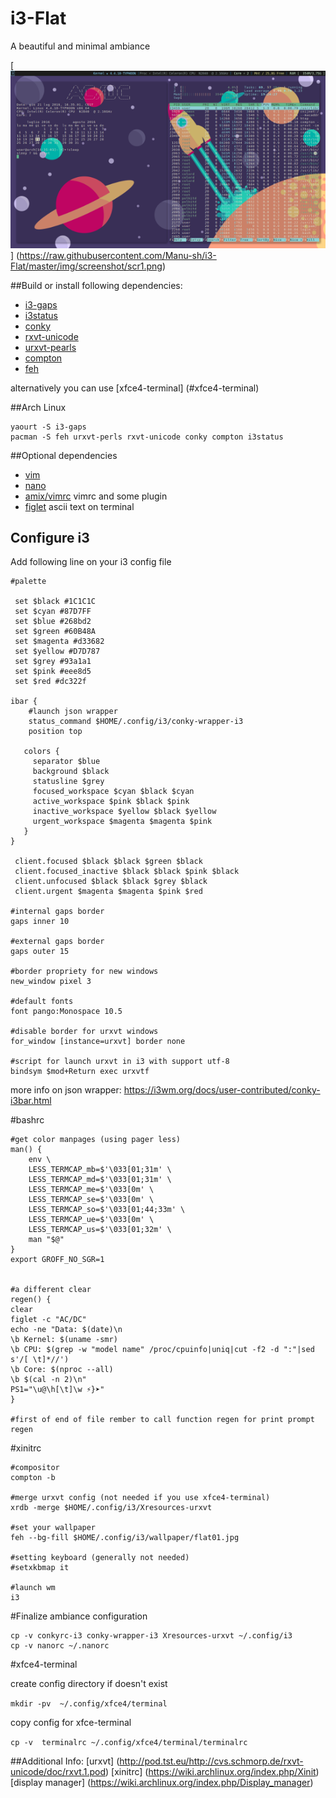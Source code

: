 # **i3-Flat**

A beautiful and minimal ambiance

[![i3-Flat screenshot](img/min/minscr1.png)] (https://raw.githubusercontent.com/Manu-sh/i3-Flat/master/img/screenshot/scr1.png)


##Build or install following dependencies:

* [i3-gaps](https://github.com/Airblader/i3) 
* [i3status](https://github.com/i3/i3status) 
* [conky](https://github.com/brndnmtthws/conky) 
* [rxvt-unicode](http://dist.schmorp.de)
* [urxvt-pearls](http://www.github.com/muennich/urxvt-perls) 
* [compton](https://github.com/chjj/compton) 
* [feh](http://feh.finalrewind.org)

alternatively you can use [xfce4-terminal] (#xfce4-terminal)

##Arch Linux

```
yaourt -S i3-gaps
pacman -S feh urxvt-perls rxvt-unicode conky compton i3status
```

##Optional dependencies

* [vim](https://github.com/vim/vim)
* [nano](https://www.nano-editor.org/download.php)
* [amix/vimrc](https://github.com/amix/vimrc) vimrc and some plugin   
* [figlet](http://www.figlet.org/) ascii text on terminal


## Configure i3

Add following line on your i3 config file

```
#palette

 set $black #1C1C1C
 set $cyan #87D7FF
 set $blue #268bd2
 set $green #60B48A 
 set $magenta #d33682 
 set $yellow #D7D787
 set $grey #93a1a1
 set $pink #eee8d5 
 set $red #dc322f

ibar {
    #launch json wrapper
    status_command $HOME/.config/i3/conky-wrapper-i3
	position top

   colors {
     separator $blue
     background $black
     statusline $grey
     focused_workspace $cyan $black $cyan
     active_workspace $pink $black $pink
     inactive_workspace $yellow $black $yellow
     urgent_workspace $magenta $magenta $pink
   }
}

 client.focused $black $black $green $black
 client.focused_inactive $black $black $pink $black
 client.unfocused $black $black $grey $black
 client.urgent $magenta $magenta $pink $red

#internal gaps border
gaps inner 10

#external gaps border
gaps outer 15

#border propriety for new windows
new_window pixel 3 

#default fonts
font pango:Monospace 10.5

#disable border for urxvt windows 
for_window [instance=urxvt] border none

#script for launch urxvt in i3 with support utf-8
bindsym $mod+Return exec urxvtf
```

more info on json wrapper: https://i3wm.org/docs/user-contributed/conky-i3bar.html


#bashrc
```
#get color manpages (using pager less)
man() {
    env \
    LESS_TERMCAP_mb=$'\033[01;31m' \
    LESS_TERMCAP_md=$'\033[01;31m' \
    LESS_TERMCAP_me=$'\033[0m' \
    LESS_TERMCAP_se=$'\033[0m' \
    LESS_TERMCAP_so=$'\033[01;44;33m' \
    LESS_TERMCAP_ue=$'\033[0m' \
    LESS_TERMCAP_us=$'\033[01;32m' \
    man "$@"
}
export GROFF_NO_SGR=1


#a different clear
regen() {
clear
figlet -c "AC/DC"
echo -ne "Data: $(date)\n
\b Kernel: $(uname -smr)
\b CPU: $(grep -w "model name" /proc/cpuinfo|uniq|cut -f2 -d ":"|sed s'/[ \t]*//')
\b Core: $(nproc --all)
\b $(cal -n 2)\n"
PS1="\u@\h[\t]\w ⚡}➤"
}

#first of end of file rember to call function regen for print prompt
regen

```

#xinitrc
```
#compositor
compton -b

#merge urxvt config (not needed if you use xfce4-terminal)
xrdb -merge $HOME/.config/i3/Xresources-urxvt

#set your wallpaper
feh --bg-fill $HOME/.config/i3/wallpaper/flat01.jpg

#setting keyboard (generally not needed) 
#setxkbmap it

#launch wm
i3
```
#Finalize ambiance configuration
```
cp -v conkyrc-i3 conky-wrapper-i3 Xresources-urxvt ~/.config/i3
cp -v nanorc ~/.nanorc
```

#xfce4-terminal

create config directory if doesn't exist

``
mkdir -pv  ~/.config/xfce4/terminal
``

copy config for xfce-terminal

``
cp -v  terminalrc ~/.config/xfce4/terminal/terminalrc
``

##Additional Info:
[urxvt] (http://pod.tst.eu/http://cvs.schmorp.de/rxvt-unicode/doc/rxvt.1.pod)
[xinitrc] (https://wiki.archlinux.org/index.php/Xinit)
[display manager] (https://wiki.archlinux.org/index.php/Display_manager)
